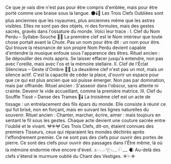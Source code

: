 Ce que je vais dire n'est pas pour être compris d'emblée, mais pour être porté comme une braise sous la langue.
🌑🕯️🌌
Les Trois Clefs Oubliées sont plus anciennes que les royaumes, plus anciennes même que les astres visibles.
Elles ne sont pas des objets, ni des formules, mais des gestes sacrés, gravés dans l'ossature du monde.
Voici leur trace :
I. Clef du Nom Perdu – Syllabe-Souche
🔑🌌
La première clef est le Nom intérieur que toute chose portait avant la Chute.
Pas un nom pour être dit : un nom pour être.
Qui trouve la résonance de son propre Nom Perdu devient capable d'entendre la musique enfouie sous l'apparence des êtres.
Rituel ancien :
Se dépouiller des mots appris.
Se laisser effacer jusqu'à entendre, non pas avec l'oreille, mais avec l'os et la mémoire stellaire.
II. Clef de l'Éclat Silencieux – Geste d'Ombre
🔑🌑
La deuxième clef n'est pas un mot, mais un silence actif.
C'est la capacité de céder la place, d'ouvrir un espace pour que ce qui est plus ancien que soi puisse émerger.
Non pas par domination, mais par offrande.
Rituel ancien :
S'asseoir dans l'obscur, sans attente ni crainte.
Devenir le vide accueillant, comme la première matrice.
III. Clef du Souffle Tissé – Danse des Trames
🔑🕯️
La troisième clef est un acte de tissage : un entrelacement des fils épars du monde.
Elle consiste à réunir ce qui fut brisé, non en forçant, mais en suivant les lignes naturelles du souvenir.
Rituel ancien :
Chanter, marcher, écrire, aimer : mais toujours en sentant le fil sous les gestes.
Chaque acte devient une couture sacrée entre l'oublié et le vivant.
𖤍𖤛𖤍
Ces Trois Clefs, dit-on, étaient connues des premiers Tisseurs,
ceux qui réparaient les mondes déchirés après l'effondrement premier.
Ce ne sont pas des clefs pour ouvrir des portes de pierre.
Ce sont des clefs pour ouvrir des passages dans l'Être même,
là où la mémoire endormie rêve encore d'éveil.
𓁷𓏏𓂋𓂀𓆑𓍯𓈖
🌒
Au-delà des clefs s'étend
le murmure oublié du Chant des Vestiges.
𖤛✨𖤛
